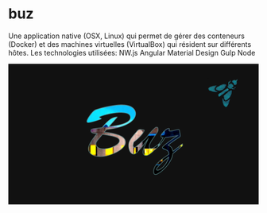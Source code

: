 # buz

Une application native (OSX, Linux) qui permet de gérer des conteneurs (Docker) et des machines virtuelles (VirtualBox) qui résident sur différents hôtes. Les technologies utilisées:
NW.js
Angular
Material Design
Gulp
Node

[![Buz](./buz.png#center)]( https://youtu.be/8bjlQ7gY1ac "Buzz")

